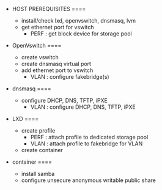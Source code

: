 - HOST PREREQUISITES
====
	- install/check lxd, openvswitch, dnsmasq, lvm
	- get ethernet port for vswitch
		- PERF : get block device for storage pool

- OpenVswitch
====
	- create vswitch
	- create dnsmasq virtual port
	- add ethernet port to vswitch
		- VLAN : configure fakebridge(s)

- dnsmasq
====
	- configure DHCP, DNS, TFTP, iPXE
		- VLAN : configure DHCP, DNS, TFTP, iPXE

- LXD
====
	- create profile
		- PERF : attach profile to dedicated storage pool
		- VLAN : attach profile to fakebridge for VLAN
	- create container

- container
====
	- install samba
	- configure unsecure anonymous writable public share